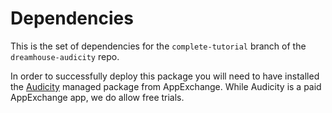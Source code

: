 # Dependencies
This is the set of dependencies for the `complete-tutorial` branch of the `dreamhouse-audicity` repo. 

In order to successfully deploy this package you will need to have installed the [Audicity](https://appexchange.salesforce.com/appxListingDetail?listingId=8ecf5cc2-cc0d-4292-9d22-ff5a73568828) managed package from AppExchange. While Audicity is a paid AppExchange app, we do allow free trials. 
